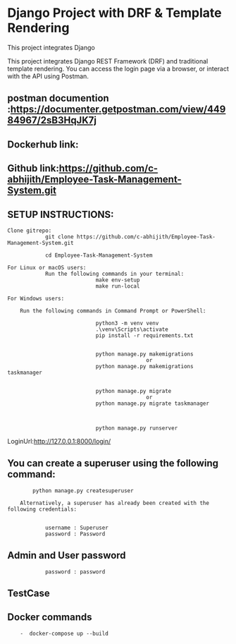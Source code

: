 # Django Project with DRF & Template Rendering
This project integrates Django

This project integrates Django REST Framework (DRF) and traditional template rendering. You can access the login page via a browser, or interact with the API using Postman.


## postman documention :https://documenter.getpostman.com/view/44984967/2sB3HqJK7j

## Dockerhub link: 

## Github link:https://github.com/c-abhijith/Employee-Task-Management-System.git

## SETUP INSTRUCTIONS:
    Clone gitrepo:
                git clone https://github.com/c-abhijith/Employee-Task-Management-System.git
                
                cd Employee-Task-Management-System

    For Linux or macOS users:
                Run the following commands in your terminal:
                                make env-setup
                                make run-local

    For Windows users:

        Run the following commands in Command Prompt or PowerShell:

                                python3 -m venv venv
                                .\venv\Scripts\activate
                                pip install -r requirements.txt


                                python manage.py makemigrations
                                                or 
                                python manage.py makemigrations taskmanager


                                python manage.py migrate
                                                or 
                                python manage.py migrate taskmanager



                                python manage.py runserver

LoginUrl:http://127.0.0.1:8000/login/



## You can create a superuser using the following command:         

            python manage.py createsuperuser
    
        Alternatively, a superuser has already been created with the following credentials:


                username : Superuser
                password : Password

## Admin and User password

                password : password

        

## TestCase

## Docker commands 
        -  docker-compose up --build
